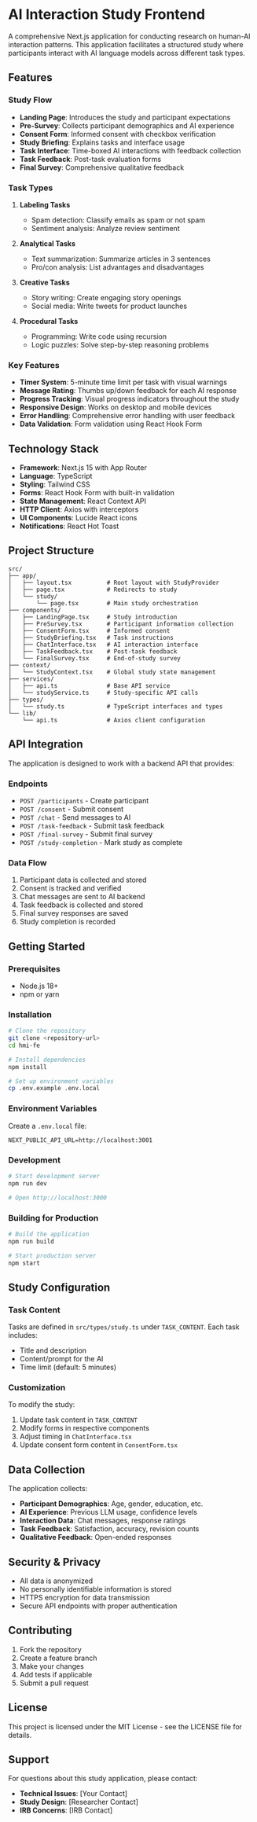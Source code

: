 # AI Interaction Study Frontend

A comprehensive Next.js application for conducting research on human-AI interaction patterns. This application facilitates a structured study where participants interact with AI language models across different task types.

## Features

### Study Flow
- **Landing Page**: Introduces the study and participant expectations
- **Pre-Survey**: Collects participant demographics and AI experience
- **Consent Form**: Informed consent with checkbox verification
- **Study Briefing**: Explains tasks and interface usage
- **Task Interface**: Time-boxed AI interactions with feedback collection
- **Task Feedback**: Post-task evaluation forms
- **Final Survey**: Comprehensive qualitative feedback

### Task Types
1. **Labeling Tasks**
   - Spam detection: Classify emails as spam or not spam
   - Sentiment analysis: Analyze review sentiment

2. **Analytical Tasks**
   - Text summarization: Summarize articles in 3 sentences
   - Pro/con analysis: List advantages and disadvantages

3. **Creative Tasks**
   - Story writing: Create engaging story openings
   - Social media: Write tweets for product launches

4. **Procedural Tasks**
   - Programming: Write code using recursion
   - Logic puzzles: Solve step-by-step reasoning problems

### Key Features
- **Timer System**: 5-minute time limit per task with visual warnings
- **Message Rating**: Thumbs up/down feedback for each AI response
- **Progress Tracking**: Visual progress indicators throughout the study
- **Responsive Design**: Works on desktop and mobile devices
- **Error Handling**: Comprehensive error handling with user feedback
- **Data Validation**: Form validation using React Hook Form

## Technology Stack

- **Framework**: Next.js 15 with App Router
- **Language**: TypeScript
- **Styling**: Tailwind CSS
- **Forms**: React Hook Form with built-in validation
- **State Management**: React Context API
- **HTTP Client**: Axios with interceptors
- **UI Components**: Lucide React icons
- **Notifications**: React Hot Toast

## Project Structure

```
src/
├── app/
│   ├── layout.tsx          # Root layout with StudyProvider
│   ├── page.tsx            # Redirects to study
│   └── study/
│       └── page.tsx        # Main study orchestration
├── components/
│   ├── LandingPage.tsx     # Study introduction
│   ├── PreSurvey.tsx       # Participant information collection
│   ├── ConsentForm.tsx     # Informed consent
│   ├── StudyBriefing.tsx   # Task instructions
│   ├── ChatInterface.tsx   # AI interaction interface
│   ├── TaskFeedback.tsx    # Post-task feedback
│   └── FinalSurvey.tsx     # End-of-study survey
├── context/
│   └── StudyContext.tsx    # Global study state management
├── services/
│   ├── api.ts              # Base API service
│   └── studyService.ts     # Study-specific API calls
├── types/
│   └── study.ts            # TypeScript interfaces and types
└── lib/
    └── api.ts              # Axios client configuration
```

## API Integration

The application is designed to work with a backend API that provides:

### Endpoints
- `POST /participants` - Create participant
- `POST /consent` - Submit consent
- `POST /chat` - Send messages to AI
- `POST /task-feedback` - Submit task feedback
- `POST /final-survey` - Submit final survey
- `POST /study-completion` - Mark study as complete

### Data Flow
1. Participant data is collected and stored
2. Consent is tracked and verified
3. Chat messages are sent to AI backend
4. Task feedback is collected and stored
5. Final survey responses are saved
6. Study completion is recorded

## Getting Started

### Prerequisites
- Node.js 18+ 
- npm or yarn

### Installation
```bash
# Clone the repository
git clone <repository-url>
cd hmi-fe

# Install dependencies
npm install

# Set up environment variables
cp .env.example .env.local
```

### Environment Variables
Create a `.env.local` file:
```env
NEXT_PUBLIC_API_URL=http://localhost:3001
```

### Development
```bash
# Start development server
npm run dev

# Open http://localhost:3000
```

### Building for Production
```bash
# Build the application
npm run build

# Start production server
npm start
```

## Study Configuration

### Task Content
Tasks are defined in `src/types/study.ts` under `TASK_CONTENT`. Each task includes:
- Title and description
- Content/prompt for the AI
- Time limit (default: 5 minutes)

### Customization
To modify the study:
1. Update task content in `TASK_CONTENT`
2. Modify forms in respective components
3. Adjust timing in `ChatInterface.tsx`
4. Update consent form content in `ConsentForm.tsx`

## Data Collection

The application collects:
- **Participant Demographics**: Age, gender, education, etc.
- **AI Experience**: Previous LLM usage, confidence levels
- **Interaction Data**: Chat messages, response ratings
- **Task Feedback**: Satisfaction, accuracy, revision counts
- **Qualitative Feedback**: Open-ended responses

## Security & Privacy

- All data is anonymized
- No personally identifiable information is stored
- HTTPS encryption for data transmission
- Secure API endpoints with proper authentication

## Contributing

1. Fork the repository
2. Create a feature branch
3. Make your changes
4. Add tests if applicable
5. Submit a pull request

## License

This project is licensed under the MIT License - see the LICENSE file for details.

## Support

For questions about this study application, please contact:
- **Technical Issues**: [Your Contact]
- **Study Design**: [Researcher Contact]
- **IRB Concerns**: [IRB Contact]
